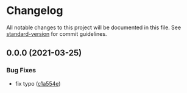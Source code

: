 # Changelog

All notable changes to this project will be documented in this file. See [standard-version](https://github.com/conventional-changelog/standard-version) for commit guidelines.

## 0.0.0 (2021-03-25)


### Bug Fixes

* fix typo ([c1a554e](https://github.com/Ellipse120/phm-web-admin/commit/c1a554e06f9af25f35876ccae0201c9af2b47933))
